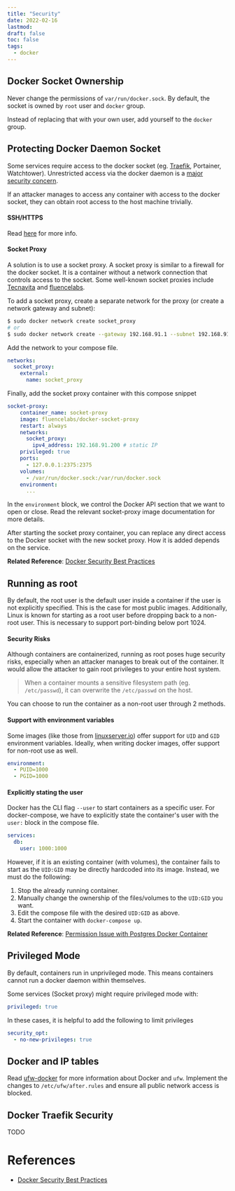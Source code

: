 ```yaml
---
title: "Security"
date: 2022-02-16
lastmod:
draft: false
toc: false
tags:
  - docker
---
```


## Docker Socket Ownership

Never change the permissions of `var/run/docker.sock`. By default, the socket is
owned by `root` user and `docker` group.

Instead of replacing that with your own user, add yourself to the `docker` group.

## Protecting Docker Daemon Socket

Some services require access to the docker socket (eg.
[Traefik](https://doc.traefik.io/traefik/providers/docker/#docker-api-access),
Portainer, Watchtower). Unrestricted access via the docker daemon is a [major
security
concern](https://docs.docker.com/engine/security/#docker-daemon-attack-surface).

If an attacker manages to access any container with access to the docker socket, they can obtain root access to the host machine trivially.

#### SSH/HTTPS
Read [here](https://docs.docker.com/engine/security/protect-access/) for more info.

#### Socket Proxy

A solution is to use a socket proxy. A socket proxy is similar to a firewall for
the docker socket. It is a container without a network connection that controls
access to the socket. Some well-known socket proxies include
[Tecnavita](https://github.com/Tecnativa/docker-socket-proxy) and
[fluencelabs](https://github.com/fluencelabs/docker-socket-proxy).

To add a socket proxy, create a separate network for the proxy (or create a network gateway and subnet):

```bash
$ sudo docker network create socket_proxy
# or
$ sudo docker network create --gateway 192.168.91.1 --subnet 192.168.91.0/24 socket_proxy
```

Add the network to your compose file.

```yaml
networks:
  socket_proxy:
    external:
	  name: socket_proxy
```

Finally, add the socket proxy container with this compose snippet

```yaml
socket-proxy:
	container_name: socket-proxy
	image: fluencelabs/docker-socket-proxy
	restart: always
	networks:
	  socket_proxy:
	    ipv4_address: 192.168.91.200 # static IP
	privileged: true
	ports:
	  - 127.0.0.1:2375:2375
	volumes:
	  - /var/run/docker.sock:/var/run/docker.sock
	environment:
	  ...
```

In the `environment` block, we control the Docker API section that we want to
open or close. Read the relevant socket-proxy image documentation for more
details.

After starting the socket proxy container, you can replace any direct access to
the Docker socket with the new socket proxy. How it is added depends on the
service.

**Related Reference**: [Docker Security Best
Practices](https://www.smarthomebeginner.com/traefik-docker-security-best-practices/#9_Use_a_Docker_Socket_Proxy)

## Running as root

By default, the root user is the default user inside a container if the user is
not explicitly specified. This is the case for most public images. Additionally,
Linux is known for starting as a root user before dropping back to a non-root
user. This is necessary to support port-binding below port 1024.

#### Security Risks

Although containers are containerized, running as root poses huge security
risks, especially when an attacker manages to break out of the container. It
would allow the attacker to gain root privileges to your entire host system.

>When a container mounts a sensitive filesystem path (eg. `/etc/passwd`), it can
>overwrite the `/etc/passwd` on the host.

You can choose to run the container as a non-root user through 2 methods.

#### Support with environment variables

Some images (like those from [linuxserver.io](linuxserver.io)) offer support for
`UID` and `GID` environment variables. Ideally, when writing docker images,
offer support for non-root use as well.

```yaml
environment:
  - PUID=1000
  - PGID=1000
```

#### Explicitly stating the user

Docker has the CLI flag `--user` to start containers as a specific user. For
docker-compose, we have to explicitly state the container's user with the
`user:` block in the compose file.

```yaml
services:
  db:
    user: 1000:1000
```

However, if it is an existing container (with volumes), the container fails to
start as the `UID:GID` may be directly hardcoded into its image. Instead, we
must do the following:

1. Stop the already running container.
2. Manually change the ownership of the files/volumes to the `UID:GID` you want.
3. Edit the compose file with the desired `UID:GID` as above.
4. Start the container with `docker-compose up`.

**Related Reference**: [Permission Issue with Postgres Docker
Container](https://stackoverflow.com/questions/56188573/permission-issue-with-postgresql-in-docker-container)

## Privileged Mode

By default, containers run in unprivileged mode. This means containers cannot
run a docker daemon within themselves.

Some services (Socket proxy) might require privileged mode with:

```yaml
privileged: true
```

In these cases, it is helpful to add the following to limit privileges

```yaml
security_opt:
  - no-new-privileges: true
```

## Docker and IP tables

Read [ufw-docker](https://github.com/chaifeng/ufw-docker) for more information
about Docker and `ufw`. Implement the changes to `/etc/ufw/after.rules` and
ensure all public network access is blocked.

## Docker Traefik Security
TODO

# References
- [Docker Security Best Practices](https://www.smarthomebeginner.com/traefik-docker-security-best-practices)
